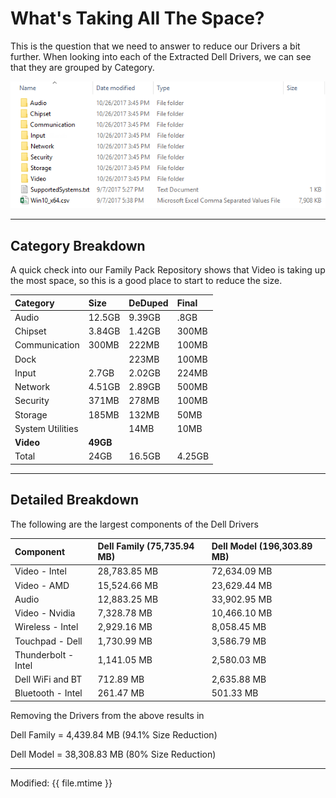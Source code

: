 # What's Taking All The Space?

This is the question that we need to answer to reduce our Drivers a bit further.  When looking into each of the Extracted Dell Drivers, we can see that they are grouped by Category.

![](/assets/2017-10-28_15-49-36.png)

---

## Category Breakdown

A quick check into our Family Pack Repository shows that Video is taking up the most space, so this is a good place to start to reduce the size.

| Category | Size | DeDuped | Final |
| :--- | :--- | :--- | :--- |
| Audio | 12.5GB | 9.39GB | .8GB |
| Chipset | 3.84GB | 1.42GB | 300MB |
| Communication | 300MB | 222MB | 100MB |
| Dock |  | 223MB | 100MB |
| Input | 2.7GB | 2.02GB | 224MB |
| Network | 4.51GB | 2.89GB | 500MB |
| Security | 371MB | 278MB | 100MB |
| Storage | 185MB | 132MB | 50MB |
| System Utilities |  | 14MB | 10MB |
| **Video** | **49GB** |  |  |
| Total | 24GB | 16.5GB | 4.25GB |

---

## Detailed Breakdown

The following are the largest components of the Dell Drivers

| Component | Dell Family \(75,735.94 MB\) | Dell Model \(196,303.89 MB\) |
| :--- | :--- | :--- |
| Video - Intel | 28,783.85 MB | 72,634.09 MB |
| Video - AMD | 15,524.66 MB | 23,629.44 MB |
| Audio | 12,883.25 MB | 33,902.95 MB |
| Video - Nvidia | 7,328.78 MB | 10,466.10 MB |
| Wireless - Intel | 2,929.16 MB | 8,058.45 MB |
| Touchpad - Dell | 1,730.99 MB | 3,586.79 MB |
| Thunderbolt - Intel | 1,141.05 MB | 2,580.03 MB |
| Dell WiFi and BT | 712.89 MB | 2,635.88 MB |
| Bluetooth - Intel | 261.47 MB | 501.33 MB |

Removing the Drivers from the above results in 

Dell Family = 4,439.84 MB \(94.1% Size Reduction\)

Dell Model = 38,308.83 MB \(80% Size Reduction\)


---

Modified: {{ file.mtime }}